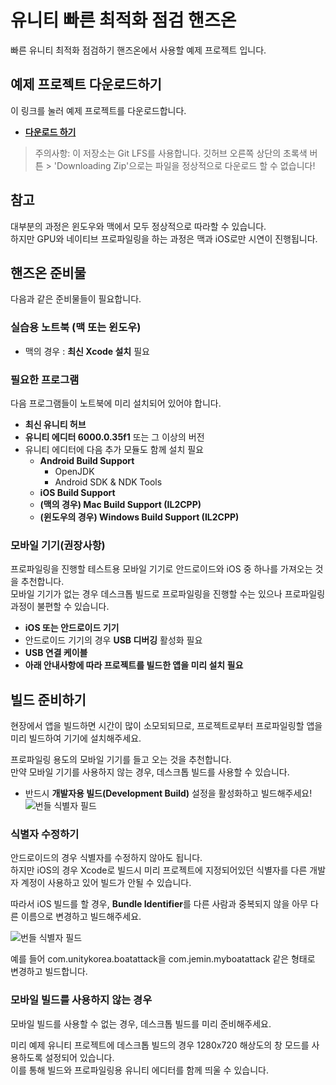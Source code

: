 # 유니티 빠른 최적화 점검 핸즈온
빠른 유니티 최적화 점검하기 핸즈온에서 사용할 예제 프로젝트 입니다.

## 예제 프로젝트 다운로드하기
이 링크를 눌러 예제 프로젝트를 다운로드합니다.
* [**다운로드 하기**](https://github.com/UnityTechnologies/kor-optimization-demo/releases/download/1.0/kor-optimization-demo.zip)

> 주의사항: 이 저장소는 Git LFS를 사용합니다. 깃허브 오른쪽 상단의 초록색 버튼 > 'Downloading Zip'으로는 파일을 정상적으로 다운로드 할 수 없습니다!


## 참고
대부분의 과정은 윈도우와 맥에서 모두 정상적으로 따라할 수 있습니다.
<br>하지만 GPU와 네이티브 프로파일링을 하는 과정은 맥과 iOS로만 시연이 진행됩니다.

## 핸즈온 준비물
다음과 같은 준비물들이 필요합니다.

### 실습용 노트북 (맥 또는 윈도우)
* 맥의 경우 : **최신 Xcode 설치** 필요

### 필요한 프로그램
다음 프로그램들이 노트북에 미리 설치되어 있어야 합니다.

* **최신 유니티 허브**
* **유니티 에디터 6000.0.35f1** 또는 그 이상의 버전
* 유니티 에디터에 다음 추가 모듈도 함께 설치 필요
    * **Android Build Support**
        * OpenJDK
        * Android SDK & NDK Tools
    * **iOS Build Support**
    * **(맥의 경우) Mac Build Support (IL2CPP)**
    * **(윈도우의 경우) Windows Build Support (IL2CPP)**


### 모바일 기기(권장사항)

프로파일링을 진행할 테스트용 모바일 기기로 안드로이드와 iOS 중 하나를 가져오는 것을 추천합니다.
<br> 모바일 기기가 없는 경우 데스크톱 빌드로 프로파일링을 진행할 수는 있으나 프로파일링 과정이 불편할 수 있습니다.

* **iOS 또는 안드로이드 기기**
* 안드로이드 기기의 경우 **USB 디버깅** 활성화 필요
* **USB 연결 케이블**
* **아래 안내사항에 따라 프로젝트를 빌드한 앱을 미리 설치 필요**


## 빌드 준비하기
현장에서 앱을 빌드하면 시간이 많이 소모되되므로, 프로젝트로부터 프로파일링할 앱을 미리 빌드하여 기기에 설치해주세요.

프로파일링 용도의 모바일 기기를 들고 오는 것을 추천합니다.
<br>만약 모바일 기기를 사용하지 않는 경우, 데스크톱 빌드를 사용할 수 있습니다.

* 반드시 **개발자용 빌드(Development Build)** 설정을 활성화하고 빌드해주세요!
![번들 식별자 필드](./readme-image02.png)

### 식별자 수정하기
안드로이드의 경우 식별자를 수정하지 않아도 됩니다.
<br>하지만 iOS의 경우 Xcode로 빌드시 미리 프로젝트에 지정되어있던 식별자를 다른 개발자 계정이 사용하고 있어 빌드가 안될 수 있습니다.

따라서 iOS 빌드를 할 경우, **Bundle Identifier**를 다른 사람과 중복되지 않을 아무 다른 이름으로 변경하고 빌드해주세요.

![번들 식별자 필드](./readme-image01.png)

예를 들어 com.unitykorea.boatattack을 com.jemin.myboatattack 같은 형태로 변경하고 빌드합니다.

### 모바일 빌드를 사용하지 않는 경우

모바일 빌드를 사용할 수 없는 경우, 데스크톱 빌드를 미리 준비해주세요.

미리 예제 유니티 프로젝트에 데스크톱 빌드의 경우 1280x720 해상도의 창 모드를 사용하도록 설정되어 있습니다.
<br>이를 통해 빌드와 프로파일링용 유니티 에디터를 함께 띄울 수 있습니다.